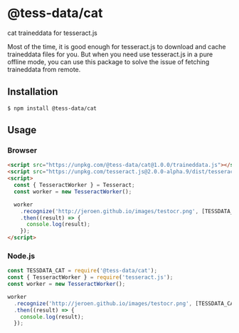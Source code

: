 # @tess-data/cat

cat traineddata for tesseract.js

Most of the time, it is good enough for tesseract.js to download and cache traineddata files for you.
But when you need use tesseract.js in a pure offline mode, you can use this package to solve the issue of fetching traineddata from remote.

## Installation

```
$ npm install @tess-data/cat
```

## Usage

### Browser

```html
<script src="https://unpkg.com/@tess-data/cat@1.0.0/traineddata.js"></script>
<script src="https://unpkg.com/tesseract.js@2.0.0-alpha.9/dist/tesseract.min.js"></script>
<script>
  const { TesseractWorker } = Tesseract;
  const worker = new TesseractWorker();

  worker
    .recognize('http://jeroen.github.io/images/testocr.png', [TESSDATA_CAT])
    .then((result) => {
      console.log(result);
    });
</script>
```

### Node.js

```javascript
const TESSDATA_CAT = require('@tess-data/cat');
const { TesseractWorker } = require('tesseract.js');
const worker = new TesseractWorker();

worker
  .recognize('http://jeroen.github.io/images/testocr.png', [TESSDATA_CAT])
  .then((result) => {
    console.log(result);
  });
```
